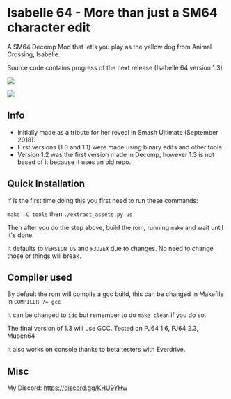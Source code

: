 # Isabelle 64 - More than just a SM64 character edit

A SM64 Decomp Mod that let's you play as the yellow dog from Animal Crossing, Isabelle.

Source code contains progress of the next release (Isabelle 64 version 1.3)

<img src="https://i.imgur.com/9S7fnCr.png"/></a>

<img src="https://i.imgur.com/PGH0Sq6.png"/></a>

## Info
* Initially made as a tribute for her reveal in Smash Ultimate (September 2018).
* First versions (1.0 and 1.1) were made using binary edits and other tools.
* Version 1.2 was the first version made in Decomp, however 1.3 is not based of it because it uses an old repo.

## Quick Installation

If is the first time doing this you first need to run these commands:

`make -C tools` then `./extract_assets.py us`

Then after you do the step above, build the rom, running `make` and wait until it's done.

It defaults to `VERSION_US` and `F3DZEX` due to changes. No need to change those or things will break.

## Compiler used

By default the rom will compile a gcc build, this can be changed in Makefile in `COMPILER ?= gcc`

It can be changed to `ido` but remember to do `make clean` if you do so.

The final version of 1.3 will use GCC. Tested on PJ64 1.6, PJ64 2.3, Mupen64

It also works on console thanks to beta testers with Everdrive.

## Misc

My Discord: https://discord.gg/KHU9YHw